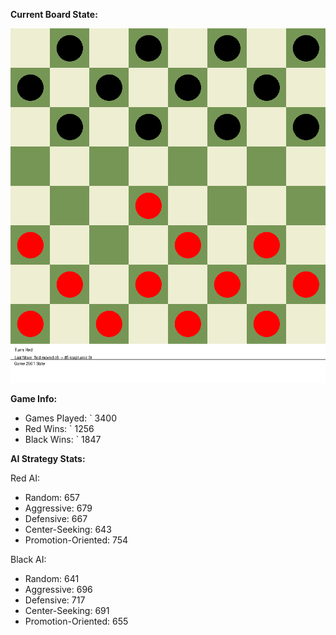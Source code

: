 
**Current Board State:**  
<!-- START_GIF -->
![Checkers Game](./checkers_game.gif)
<!-- END_GIF -->

**Game Info:**  
- Games Played: `<!-- GAMES_PLAYED --> 3400
- Red Wins: `<!-- RED_WINS --> 1256
- Black Wins: `<!-- BLACK_WINS --> 1847

<!-- AI_STATS -->
**AI Strategy Stats:**

Red AI:
- Random: 657
- Aggressive: 679
- Defensive: 667
- Center-Seeking: 643
- Promotion-Oriented: 754

Black AI:
- Random: 641
- Aggressive: 696
- Defensive: 717
- Center-Seeking: 691
- Promotion-Oriented: 655
